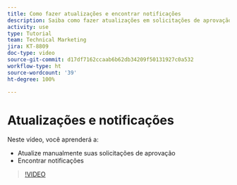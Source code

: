 ```yaml
---
title: Como fazer atualizações e encontrar notificações
description: Saiba como fazer atualizações em solicitações de aprovação e encontrar suas notificações.
activity: use
type: Tutorial
team: Technical Marketing
jira: KT-8809
doc-type: video
source-git-commit: d17df7162ccaab6b62db34209f50131927c0a532
workflow-type: ht
source-wordcount: '39'
ht-degree: 100%

---
```


# Atualizações e notificações

Neste vídeo, você aprenderá a:

* Atualize manualmente suas solicitações de aprovação
* Encontrar notificações

>[!VIDEO](https://video.tv.adobe.com/v/335109/?quality=12&learn=on&enablevpops)

<!---
learn more URLS
Tag others on updates
Update work
--->
